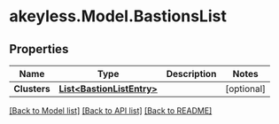 # akeyless.Model.BastionsList

## Properties

Name | Type | Description | Notes
------------ | ------------- | ------------- | -------------
**Clusters** | [**List&lt;BastionListEntry&gt;**](BastionListEntry.md) |  | [optional] 

[[Back to Model list]](../README.md#documentation-for-models) [[Back to API list]](../README.md#documentation-for-api-endpoints) [[Back to README]](../README.md)

